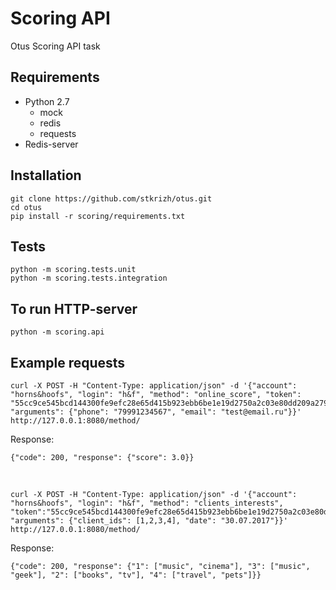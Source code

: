 # Scoring API
Otus Scoring API task

## **Requirements**
* Python 2.7
  - mock
  - redis
  - requests
* Redis-server

## **Installation**
```
git clone https://github.com/stkrizh/otus.git
cd otus
pip install -r scoring/requirements.txt
```

## **Tests**
```
python -m scoring.tests.unit
python -m scoring.tests.integration
```

## **To run HTTP-server**
```
python -m scoring.api
```

## **Example requests**
```
curl -X POST -H "Content-Type: application/json" -d '{"account": "horns&hoofs", "login": "h&f", "method": "online_score", "token": "55cc9ce545bcd144300fe9efc28e65d415b923ebb6be1e19d2750a2c03e80dd209a27954dca045e5bb12418e7d89b6d718a9e35af34e14e1d5bcd5a08f21fc95", "arguments": {"phone": "79991234567", "email": "test@email.ru"}}' http://127.0.0.1:8080/method/
```
Response:
```
{"code": 200, "response": {"score": 3.0}}
```
<br>

```
curl -X POST -H "Content-Type: application/json" -d '{"account": "horns&hoofs", "login": "h&f", "method": "clients_interests", "token":"55cc9ce545bcd144300fe9efc28e65d415b923ebb6be1e19d2750a2c03e80dd209a27954dca045e5bb12418e7d89b6d718a9e35af34e14e1d5bcd5a08f21fc95", "arguments": {"client_ids": [1,2,3,4], "date": "30.07.2017"}}' http://127.0.0.1:8080/method/
```
Response:
```
{"code": 200, "response": {"1": ["music", "cinema"], "3": ["music", "geek"], "2": ["books", "tv"], "4": ["travel", "pets"]}}
````
